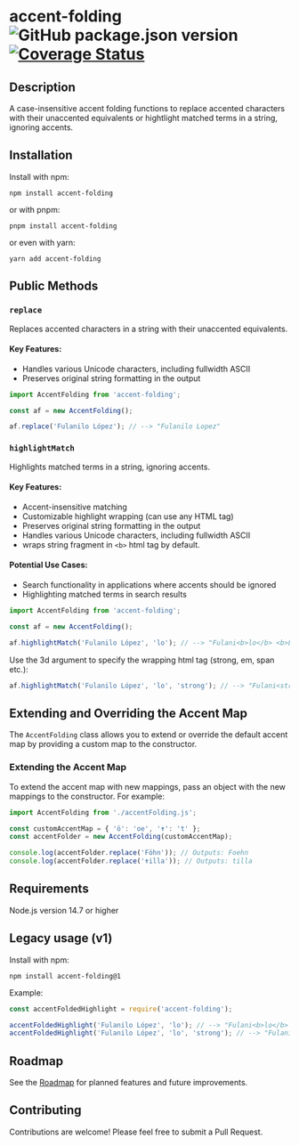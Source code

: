 # accent-folding ![GitHub package.json version](https://img.shields.io/github/package-json/v/zr87/accent-folding) [![Coverage Status](https://coveralls.io/repos/github/zr87/accent-folding/badge.svg?branch=main)](https://coveralls.io/github/zr87/accent-folding?branch=main) 

## Description

A case-insensitive accent folding functions to replace accented characters with their unaccented equivalents
or hightlight matched terms in a string, ignoring accents.

## Installation

Install with npm:

```shell
npm install accent-folding
```

or with pnpm:

```shell
pnpm install accent-folding
```

or even with yarn:

```shell
yarn add accent-folding
```

## Public Methods

### `replace`

Replaces accented characters in a string with their unaccented equivalents.

#### Key Features:

- Handles various Unicode characters, including fullwidth ASCII
- Preserves original string formatting in the output

```js
import AccentFolding from 'accent-folding';

const af = new AccentFolding();

af.replace('Fulanilo López'); // --> "Fulanilo Lopez"
```

### `highlightMatch`

Highlights matched terms in a string, ignoring accents.

#### Key Features:

- Accent-insensitive matching
- Customizable highlight wrapping (can use any HTML tag)
- Preserves original string formatting in the output
- Handles various Unicode characters, including fullwidth ASCII
- wraps string fragment in `<b>` html tag by default.

#### Potential Use Cases:

- Search functionality in applications where accents should be ignored
- Highlighting matched terms in search results

```js
import AccentFolding from 'accent-folding';

const af = new AccentFolding();

af.highlightMatch('Fulanilo López', 'lo'); // --> "Fulani<b>lo</b> <b>Ló</b>pez"
```

Use the 3d argument to specify the wrapping html tag (strong, em, span etc.):

```js
af.highlightMatch('Fulanilo López', 'lo', 'strong'); // --> "Fulani<strong>lo</strong> <strong>Ló</strong>pez"
```


## Extending and Overriding the Accent Map

The `AccentFolding` class allows you to extend or override the default accent map by providing a custom map to the constructor.

### Extending the Accent Map

To extend the accent map with new mappings, pass an object with the new mappings to the constructor. For example:

```js
import AccentFolding from './accentFolding.js';

const customAccentMap = { 'ö': 'oe', '✝': 't' };
const accentFolder = new AccentFolding(customAccentMap);

console.log(accentFolder.replace('Föhn')); // Outputs: Foehn
console.log(accentFolder.replace('✝illa')); // Outputs: tilla
```

## Requirements

Node.js version 14.7 or higher

## Legacy usage (v1)

Install with npm:

```
npm install accent-folding@1
```

Example:

```js
const accentFoldedHighlight = require('accent-folding');

accentFoldedHighlight('Fulanilo López', 'lo'); // --> "Fulani<b>lo</b> <b>Ló</b>pez"
accentFoldedHighlight('Fulanilo López', 'lo', 'strong'); // --> "Fulani<strong>lo</strong> <strong>Ló</strong>pez"
```

## Roadmap

See the [Roadmap](./ROADMAP.md 'View the project roadmap') for planned features and future improvements.

## Contributing

Contributions are welcome! Please feel free to submit a Pull Request.

